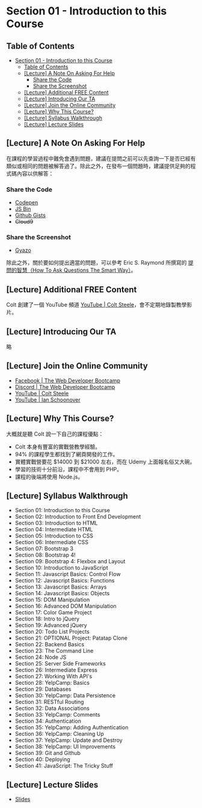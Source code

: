 # Section 01 - Introduction to this Course

## Table of Contents

- [Section 01 - Introduction to this Course](#section-01---introduction-to-this-course)
  - [Table of Contents](#table-of-contents)
  - [[Lecture] A Note On Asking For Help](#lecture-a-note-on-asking-for-help)
    - [Share the Code](#share-the-code)
    - [Share the Screenshot](#share-the-screenshot)
  - [[Lecture] Additional FREE Content](#lecture-additional-free-content)
  - [[Lecture] Introducing Our TA](#lecture-introducing-our-ta)
  - [[Lecture] Join the Online Community](#lecture-join-the-online-community)
  - [[Lecture] Why This Course?](#lecture-why-this-course)
  - [[Lecture] Syllabus Walkthrough](#lecture-syllabus-walkthrough)
  - [[Lecture] Lecture Slides](#lecture-lecture-slides)

## [Lecture] A Note On Asking For Help

在課程的學習過程中難免會遇到問題，建議在提問之前可以先查詢一下是否已經有類似或相同的問題被解答過了。除此之外，在發布一個問題時，建議提供足夠的程式碼內容以供解答：

### Share the Code

- [Codepen](http://codepen.io/)
- [JS Bin](https://jsbin.com/)
- [Github Gists](https://gist.github.com/)
- ~~Cloud9~~

### Share the Screenshot

- [Gyazo](https://gyazo.com/download)

除此之外，關於要如何提出適當的問題，可以參考 Eric S. Raymond 所撰寫的 [提問的智慧（How To Ask Questions The Smart Way）](https://github.com/ryanhanwu/How-To-Ask-Questions-The-Smart-Way)。

## [Lecture] Additional FREE Content

Colt 創建了一個 YouTube 頻道 [YouTube | Colt Steele](https://www.youtube.com/c/ColtSteeleCode)，會不定期地錄製教學影片。

## [Lecture] Introducing Our TA

略

## [Lecture] Join the Online Community

- [Facebook | The Web Developer Bootcamp](https://www.facebook.com/groups/2100745003324401/)
- [Discord | The Web Developer Bootcamp](https://discord.gg/CUga7jX)
- [YouTube | Colt Steele](https://www.youtube.com/channel/UCrqAGUPPMOdo0jfQ6grikZw)
- [YouTube | Ian Schoonover](https://www.youtube.com/c/ianschoonover)

## [Lecture] Why This Course?

大概就是聽 Colt 說一下自己的課程優點：

- Colt 本身有豐富的實戰營教學經驗。
- 94% 的課程學生都找到了網頁開發的工作。
- 實體實戰營要花 $14000 到 $21000 左右，而在 Udemy 上面報名俗又大碗。
- 學習的技術十分前沿，課程中不會用到 PHP。
- 課程的後端將使用 Node.js。

## [Lecture] Syllabus Walkthrough

- Section 01: Introduction to this Course
- Section 02: Introduction to Front End Development
- Section 03: Introduction to HTML
- Section 04: Intermediate HTML
- Section 05: Introduction to CSS
- Section 06: Intermediate CSS
- Section 07: Bootstrap 3
- Section 08: Bootstrap 4!
- Section 09: Bootstrap 4: Flexbox and Layout
- Section 10: Introduction to JavaScript
- Section 11: Javascript Basics: Control Flow
- Section 12: Javascript Basics: Functions
- Section 13: Javascript Basics: Arrays
- Section 14: Javascript Basics: Objects
- Section 15: DOM Manipulation
- Section 16: Advanced DOM Manipulation
- Section 17: Color Game Project
- Section 18: Intro to jQuery
- Section 19: Advanced jQuery
- Section 20: Todo List Projects
- Section 21: OPTIONAL Project: Patatap Clone
- Section 22: Backend Basics
- Section 23: The Command Line
- Section 24: Node JS
- Section 25: Server Side Frameworks
- Section 26: Intermediate Express
- Section 27: Working With API's
- Section 28: YelpCamp: Basics
- Section 29: Databases
- Section 30: YelpCamp: Data Persistence
- Section 31: RESTful Routing
- Section 32: Data Associations
- Section 33: YelpCamp: Comments
- Section 34: Authentication
- Section 35: YelpCamp: Adding Authentication
- Section 36: YelpCamp: Cleaning Up
- Section 37: YelpCamp: Update and Destroy
- Section 38: YelpCamp: UI Improvements
- Section 39: Git and Github
- Section 40: Deploying
- Section 41: JavaScript: The Tricky Stuff

## [Lecture] Lecture Slides

- [Slides](https://drive.google.com/drive/folders/0B7qHXcyKO8LKWGdpcXQtM2liUjQ)